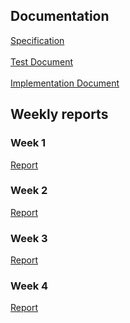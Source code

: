 ## Documentation
[Specification](https://github.com/kodtld/Markov-s-Letters/blob/master/documentation/specification.md) <br><br>
[Test Document](https://github.com/kodtld/Markov-s-Letters/blob/master/documentation/testing.md) <br><br>
[Implementation Document](https://github.com/kodtld/Markov-s-Letters/blob/master/documentation/implementation.md)

## Weekly reports
### Week 1
[Report](https://github.com/kodtld/Markov-s-Letters/blob/master/documentation/weekly_reports/Week_1.md)
### Week 2
[Report](https://github.com/kodtld/Markov-s-Letters/blob/master/documentation/weekly_reports/Week_2.md)
### Week 3
[Report](https://github.com/kodtld/Markov-s-Letters/blob/master/documentation/weekly_reports/Week_3.md)
### Week 4
[Report](https://github.com/kodtld/Markov-s-Letters/blob/master/documentation/weekly_reports/Week_4.md)
